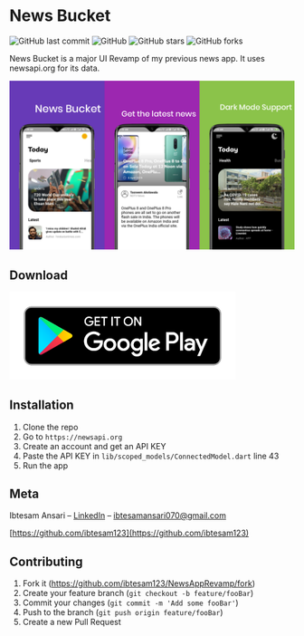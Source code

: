 # News Bucket 

![GitHub last commit](https://img.shields.io/github/last-commit/ibtesam123/NewsAppRevamp)
![GitHub](https://img.shields.io/github/license/ibtesam123/NewsAppRevamp)
![GitHub stars](https://img.shields.io/github/stars/ibtesam123/NewsAppRevamp?style=social)
![GitHub forks](https://img.shields.io/github/forks/ibtesam123/NewsAppRevamp?style=social)

News Bucket is a major UI Revamp of my previous news app. It uses newsapi.org for its data.

![](screenshots/news_bucket_thumbnail.png)

## Download

[<img src="./screenshots/playstore.png" width='400'>]()


## Installation

1. Clone the repo
2. Go to ```https://newsapi.org```
3. Create an account and get an API KEY
4. Paste the API KEY in ```lib/scoped_models/ConnectedModel.dart``` line 43
5. Run the app

## Meta

Ibtesam Ansari – [LinkedIn](https://www.linkedin.com/in/ibtesamansari/) – ibtesamansari070@gmail.com

[https://github.com/ibtesam123](https://github.com/ibtesam123)

## Contributing

1. Fork it (<https://github.com/ibtesam123/NewsAppRevamp/fork>)
2. Create your feature branch (`git checkout -b feature/fooBar`)
3. Commit your changes (`git commit -m 'Add some fooBar'`)
4. Push to the branch (`git push origin feature/fooBar`)
5. Create a new Pull Request
